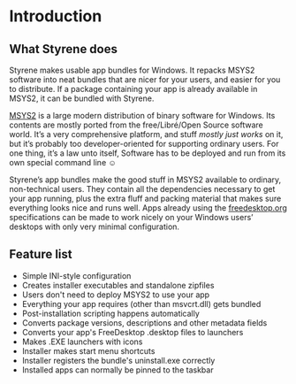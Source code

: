 # Introduction

## What Styrene does

Styrene makes usable app bundles for Windows.
It repacks MSYS2 software into neat bundles that are nicer for your users,
and easier for you to distribute.
If a package containing your app is already available in MSYS2,
it can be bundled with Styrene.

[MSYS2][m2] is a large modern distribution of binary software for Windows.
Its contents are mostly ported from the free/Libré/Open Source software world.
It’s a very comprehensive platform, and stuff _mostly just works_ on it,
but it’s probably too developer-oriented for supporting ordinary users.
For one thing, it’s a law unto itself,
Software has to be deployed and run from its own special command line ☺

Styrene’s app bundles make the good stuff in MSYS2 available to
ordinary, non-technical users.
They contain all the dependencies necessary to get your app running,
plus the extra fluff and packing material that
makes sure everything looks nice and runs well.
Apps already using the [freedesktop.org][fdo] specifications
can be made to work nicely on your Windows users’ desktops
with only very minimal configuration.

[m2]: https://msys2.github.io/
[fdo]: https://www.freedesktop.org/wiki/

## Feature list

* Simple INI-style configuration
* Creates installer executables and standalone zipfiles
* Users don't need to deploy MSYS2 to use your app
* Everything your app requires (other than msvcrt.dll) gets bundled 
* Post-installation scripting happens automatically
* Converts package versions, descriptions and other metadata fields
* Converts your app's FreeDesktop .desktop files to launchers
* Makes .EXE launchers with icons
* Installer makes start menu shortcuts
* Installer registers the bundle's uninstall.exe correctly
* Installed apps can normally be pinned to the taskbar
